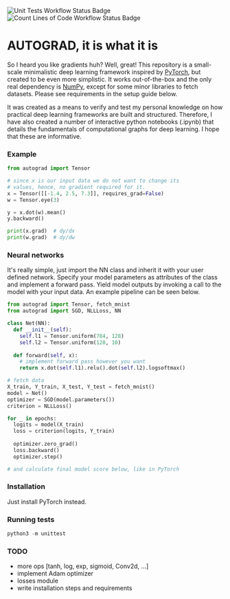 ![Unit Tests Workflow Status Badge](https://github.com/willeagren/autograd/actions/workflows/unittests.yml/badge.svg) ![Count Lines of Code Workflow Status Badge](https://github.com/willeagren/autograd/actions/workflows/cloc.yml/badge.svg)

# AUTOGRAD, it is what it is
So I heard you like gradients huh? Well, great! This repository is a small-scale minimalistic deep learning framework inspired by [PyTorch](https://pytorch.org/), but created to be even more simplistic. It works out-of-the-box and the only real dependency is [NumPy](https://numpy.org/), except for some minor libraries to fetch datasets. Please see requirements in the setup guide below.

It was created as a means to verify and test my personal knowledge on how practical deep learning frameworks are built and structured. Therefore, I have also created a number of interactive python notebooks (.ipynb) that details the fundamentals of computational graphs for deep learning. I hope that these are informative. 

### Example
```python
from autograd import Tensor

# since x is our input data we do not want to change its 
# values, hence, no gradient required for it.
x = Tensor([[-1.4, 2.5, 7.3]], requires_grad=False)
w = Tensor.eye(3)

y = x.dot(w).mean()
y.backward()

print(x.grad)  # dy/dx
print(w.grad)  # dy/dw
```

### Neural networks
It's really simple, just import the NN class and inherit it with your user defined network. Specify your model parameters as attributes of the class and implement a forward pass. Yield model outputs by invoking a call to the model with your input data. An example pipeline can be seen below.
```python
from autograd import Tensor, fetch_mnist
from autograd import SGD, NLLLoss, NN

class Net(NN):
  def __init__(self):
    self.l1 = Tensor.uniform(784, 128)
    self.l2 = Tensor.uniform(128, 10)
  
  def forward(self, x):
    # implement forward pass however you want
    return x.dot(self.l1).relu().dot(self.l2).logsoftmax()

# fetch data
X_train, Y_train, X_test, Y_test = fetch_mnist()
model = Net()
optimizer = SGD(model.parameters())
criterion = NLLLoss()

for _ in epochs:
  logits = model(X_train)
  loss = criterion(logits, Y_train)
  
  optimizer.zero_grad()
  loss.backward()
  optimizer.step()

# and calculate final model score below, like in PyTorch
```

### Installation
Just install PyTorch instead.

### Running tests
```python
python3 -m unittest
```
### TODO
- more ops [tanh, log, exp, sigmoid, Conv2d, ...]
- implement Adam optimizer
- losses module
- write installation steps and requirements
